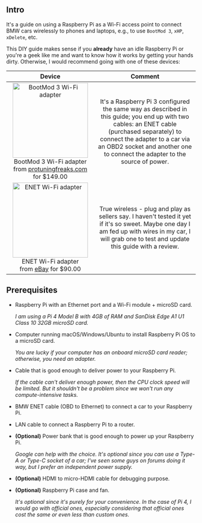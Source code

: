 ## Intro

It's a guide on using a Raspberry Pi as a Wi-Fi access point to connect BMW cars wirelessly to phones and laptops, e.g., to use `BootMod 3`, `xHP`, `xDelete`, etc.

This DIY guide makes sense if you **already** have an idle Raspberry Pi or you're a geek like me and want to know how it works by getting your hands dirty. Otherwise, I would recommend going with one of these devices:

|                                                                                              Device                                                                                               |                                                                                                                           Comment                                                                                                                            |
| :-----------------------------------------------------------------------------------------------------------------------------------------------------------------------------------------------: | :----------------------------------------------------------------------------------------------------------------------------------------------------------------------------------------------------------------------------------------------------------: |
| <img src="images/bootmod-3-wi-fi-adapter.webp" alt="BootMod 3 Wi-Fi adapter" width="200" /> BootMod 3 Wi-Fi adapter <br> from [protuningfreaks.com](https://protuningfreaks.com) <br> for $149.00 | It's a Raspberry Pi 3 configured the same way as described in this guide; you end up with two cables: an ENET cable (purchased separately) to connect the adapter to a car via an OBD2 socket and another one to connect the adapter to the source of power. |
|                        <img src="images/enet-wi-fi-adapter.webp" alt="ENET Wi-Fi adapter" width="200" /> ENET Wi-Fi adapter <br> from [eBay](https://ebay.com) for $90.00                         |                             True wireless - plug and play as sellers say. I haven't tested it yet if it's so sweet. Maybe one day I am fed up with wires in my car, I will grab one to test and update this guide with a review.                             |

## Prerequisites

- Raspberry Pi with an Ethernet port and a Wi-Fi module + microSD card.

  _I am using a Pi 4 Model B with 4GB of RAM and SanDisk Edge A1 U1 Class 10 32GB microSD card._

- Computer running macOS/Windows/Ubuntu to install Raspberry Pi OS to a microSD card.

  _You are lucky if your computer has an onboard microSD card reader; otherwise, you need an adapter._

- Cable that is good enough to deliver power to your Raspberry Pi.

  _If the cable can't deliver enough power, then the CPU clock speed will be limited. But it shouldn't be a problem since we won't run any compute-intensive tasks._

- BMW ENET cable (OBD to Ethernet) to connect a car to your Raspberry Pi.

- LAN cable to connect a Raspberry Pi to a router.

- **(Optional)** Power bank that is good enough to power up your Raspberry Pi.

  _Google can help with the choice. It's optional since you can use a Type-A or Type-C socket of a car; I've seen some guys on forums doing it way, but I prefer an independent power supply._

- **(Optional)** HDMI to micro-HDMI cable for debugging purpose.

- **(Optional)** Raspberry Pi case and fan.

  _It's optional since it's purely for your convenience. In the case of Pi 4, I would go with official ones, especially considering that official ones cost the same or even less than custom ones._
